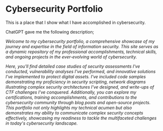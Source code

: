 # Cybersecurity Portfolio

This is a place that I show what I have accomplished in cybersecurity.

ChatGPT gave me the following description;

_Welcome to my cybersecurity portfolio, a comprehensive showcase of my journey and expertise in the field of information security. This site serves as a dynamic repository of my professional accomplishments, technical skills, and ongoing projects in the ever-evolving world of cybersecurity._

_Here, you'll find detailed case studies of security assessments I've conducted, vulnerability analyses I've performed, and innovative solutions I've implemented to protect digital assets. I've included code samples demonstrating my proficiency in security scripting, network diagrams illustrating complex security architectures I've designed, and write-ups of CTF challenges I've conquered. Additionally, you can explore my certifications, training accomplishments, and contributions to the cybersecurity community through blog posts and open-source projects. This portfolio not only highlights my technical acumen but also demonstrates my ability to communicate complex security concepts effectively, showcasing my readiness to tackle the multifaceted challenges in today's cybersecurity landscape._
